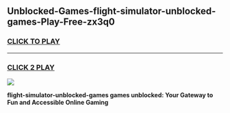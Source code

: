 
## Unblocked-Games-flight-simulator-unblocked-games-Play-Free-zx3q0
<h3>
<a href="https://premium76.site?title=flight-simulator-unblocked-games&ref=24M">CLICK TO PLAY</a></h3>
<hr>

<h3>
<a href="https://premium76.site?title=flight-simulator-unblocked-games&ref=24M">CLICK 2 PLAY</a>
  
</h3>

<a href="https://premium76.site?title=flight-simulator-unblocked-games&ref=24M"><img src="https://clearcache.store/games.png"></a>


**flight-simulator-unblocked-games games unblocked: Your Gateway to Fun and Accessible Online Gaming**
